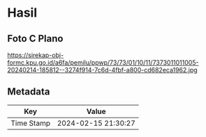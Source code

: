 # Hasil

## Foto C Plano

https://sirekap-obj-formc.kpu.go.id/a6fa/pemilu/ppwp/73/73/01/10/11/7373011011005-20240214-185812--3274f914-7c6d-4fbf-a800-cd682eca1962.jpg


## Metadata

| Key        | Value               |
| ---------- | ------------------- |
| Time Stamp | 2024-02-15 21:30:27 |



